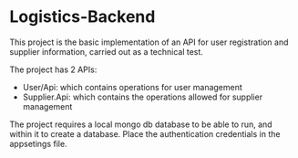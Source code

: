 # Logistics-Backend
This project is the basic implementation of an API for user registration and supplier information, carried out as a technical test.

The project has 2 APIs:
- User/Api: which contains operations for user management
- Supplier.Api: which contains the operations allowed for supplier management

The project requires a local mongo db database to be able to run, and within it to create a database. Place the authentication credentials in the appsetings file.
